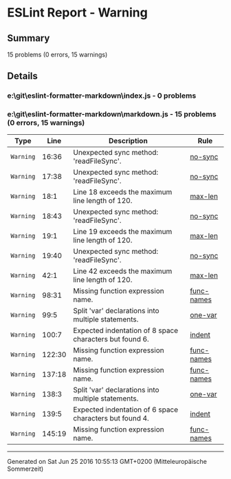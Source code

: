 # ESLint Report - Warning

## Summary

15 problems (0 errors, 15 warnings)

## Details


### e:\git\eslint-formatter-markdown\index.js - 0 problems


### e:\git\eslint-formatter-markdown\markdown.js - 15 problems (0 errors, 15 warnings)

| Type | Line | Description | Rule |
| --- | --- | --- | --- |
| ```Warning``` | 16:36 | Unexpected sync method: &#39;readFileSync&#39;. | [no-sync](http://eslint.org/docs/rules/no-sync) |
| ```Warning``` | 17:38 | Unexpected sync method: &#39;readFileSync&#39;. | [no-sync](http://eslint.org/docs/rules/no-sync) |
| ```Warning``` | 18:1 | Line 18 exceeds the maximum line length of 120. | [max-len](http://eslint.org/docs/rules/max-len) |
| ```Warning``` | 18:43 | Unexpected sync method: &#39;readFileSync&#39;. | [no-sync](http://eslint.org/docs/rules/no-sync) |
| ```Warning``` | 19:1 | Line 19 exceeds the maximum line length of 120. | [max-len](http://eslint.org/docs/rules/max-len) |
| ```Warning``` | 19:40 | Unexpected sync method: &#39;readFileSync&#39;. | [no-sync](http://eslint.org/docs/rules/no-sync) |
| ```Warning``` | 42:1 | Line 42 exceeds the maximum line length of 120. | [max-len](http://eslint.org/docs/rules/max-len) |
| ```Warning``` | 98:31 | Missing function expression name. | [func-names](http://eslint.org/docs/rules/func-names) |
| ```Warning``` | 99:5 | Split &#39;var&#39; declarations into multiple statements. | [one-var](http://eslint.org/docs/rules/one-var) |
| ```Warning``` | 100:7 | Expected indentation of 8 space characters but found 6. | [indent](http://eslint.org/docs/rules/indent) |
| ```Warning``` | 122:30 | Missing function expression name. | [func-names](http://eslint.org/docs/rules/func-names) |
| ```Warning``` | 137:18 | Missing function expression name. | [func-names](http://eslint.org/docs/rules/func-names) |
| ```Warning``` | 138:3 | Split &#39;var&#39; declarations into multiple statements. | [one-var](http://eslint.org/docs/rules/one-var) |
| ```Warning``` | 139:5 | Expected indentation of 6 space characters but found 4. | [indent](http://eslint.org/docs/rules/indent) |
| ```Warning``` | 145:19 | Missing function expression name. | [func-names](http://eslint.org/docs/rules/func-names) |

---

Generated on Sat Jun 25 2016 10:55:13 GMT+0200 (Mitteleuropäische Sommerzeit)

